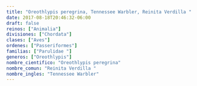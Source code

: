 ```yaml
---
title: "Oreothlypis peregrina, Tennessee Warbler, Reinita Verdilla "
date: 2017-08-18T20:46:32-06:00
draft: false
reinos: ["Animalia"]
divisiones: ["Chordata"]
clases: ["Aves"]
ordenes: ["Passeriformes"]
familias: ["Parulidae "]
generos: ["Oreothlypis"]
nombre_cientifico: "Oreothlypis peregrina"
nombre_comun: "Reinita Verdilla "
nombre_ingles: "Tennessee Warbler"
---
```

